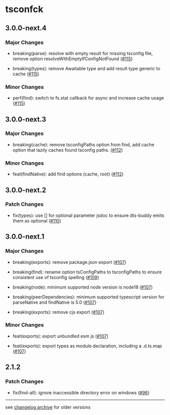 # tsconfck

## 3.0.0-next.4

### Major Changes

- breaking(parse): resolve with empty result for missing tsconfig file, remove option resolveWithEmptyIfConfigNotFound ([#115](https://github.com/dominikg/tsconfck/pull/115))

- breaking(types): remove Awaitable type and add result type generic to cache ([#115](https://github.com/dominikg/tsconfck/pull/115))

### Minor Changes

- perf(find): switch to fs.stat callback for async and increase cache usage ([#115](https://github.com/dominikg/tsconfck/pull/115))

## 3.0.0-next.3

### Major Changes

- breaking(cache): remove tsconfigPaths option from find, add cache option that lazily caches found tsconfig paths. ([#112](https://github.com/dominikg/tsconfck/pull/112))

### Minor Changes

- feat(findNative): add find options (cache, root) ([#112](https://github.com/dominikg/tsconfck/pull/112))

## 3.0.0-next.2

### Patch Changes

- fix(types): use [] for optional parameter jsdoc to ensure dts-buddy emits them as optional ([#110](https://github.com/dominikg/tsconfck/pull/110))

## 3.0.0-next.1

### Major Changes

- breaking(exports): remove package.json export ([#107](https://github.com/dominikg/tsconfck/pull/107))

- breaking(find): rename option tsConfigPaths to tsconfigPaths to ensure consistent use of tsconfig spelling ([#109](https://github.com/dominikg/tsconfck/pull/109))

- breaking(node): minimum supported node version is node18 ([#107](https://github.com/dominikg/tsconfck/pull/107))

- breaking(peerDependencies): minimum supported typescript version for parseNative and findNative is 5.0 ([#107](https://github.com/dominikg/tsconfck/pull/107))

- breaking(exports): remove cjs export ([#107](https://github.com/dominikg/tsconfck/pull/107))

### Minor Changes

- feat(exports): export unbundled esm js ([#107](https://github.com/dominikg/tsconfck/pull/107))

- feat(exports): export types as module declaration, including a .d.ts.map ([#107](https://github.com/dominikg/tsconfck/pull/107))

## 2.1.2

### Patch Changes

- fix(find-all): ignore inaccessible directory error on windows ([#96](https://github.com/dominikg/tsconfck/issues/96))

---

see [changelog archive](./CHANGELOG_archive.md) for older versions
